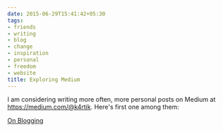 ```yaml
---
date: 2015-06-29T15:41:42+05:30
tags:
- friends
- writing
- blog
- change
- inspiration
- personal
- freedom
- website
title: Exploring Medium
---
```


I am considering writing more often, more personal posts on Medium at https://medium.com/@k4rtik. Here's first one among them:

<script async src="https://static.medium.com/embed.js"></script><a class="m-story" data-width="100%" data-collapsed="true" href="https://medium.com/@k4rtik/on-blogging-d033cd38737f">On Blogging</a>
